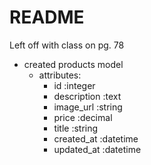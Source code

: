 # README

Left off with class on pg. 78

- created products model
  - attributes:
    - id :integer
    - description :text
    - image_url :string
    - price :decimal 
    - title :string
    - created_at :datetime
    - updated_at :datetime